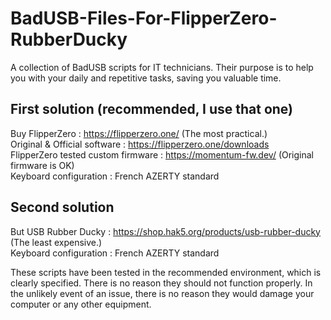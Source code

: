 # BadUSB-Files-For-FlipperZero-RubberDucky
A collection of BadUSB scripts for IT technicians. Their purpose is to help you with your daily and repetitive tasks, saving you valuable time.

## First solution (recommended, I use that one)
Buy FlipperZero : https://flipperzero.one/ (The most practical.)  
Original & Official software : https://flipperzero.one/downloads  
FlipperZero tested custom firmware : https://momentum-fw.dev/ (Original firmware is OK)  
Keyboard configuration : French AZERTY standard

## Second solution
But USB Rubber Ducky : https://shop.hak5.org/products/usb-rubber-ducky (The least expensive.)  
Keyboard configuration : French AZERTY standard

These scripts have been tested in the recommended environment, which is clearly specified. There is no reason they should not function properly. In the unlikely event of an issue, there is no reason they would damage your computer or any other equipment.
